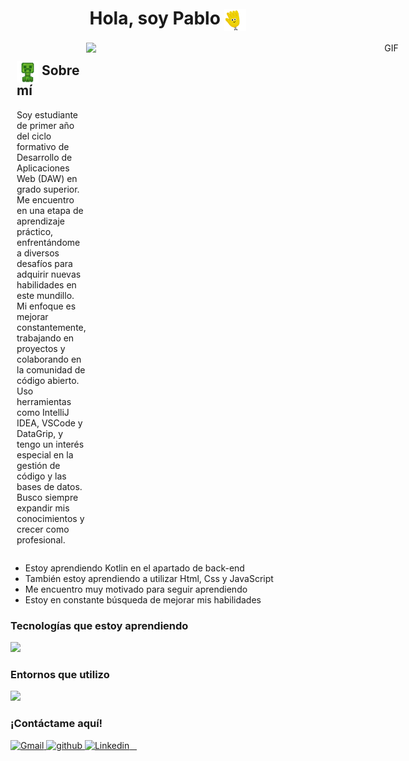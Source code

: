 <h1 align="center">Hola, soy Pablo <img src="gif-para-saludar.gif" alt="icono" style="vertical-align: middle; width: 35px;"></h1>
<div style="text-align: center;"></div>
<div style="display: flex; justify-content: space-between;">
  <div style="flex: 1; margin-left: 10px;">
    <h2><img src="64rdrjmesq761.gif" alt="icono" style="vertical-align: middle; width: 35px;"> Sobre mí</h2>
    <p class="mi-clase">
      Soy estudiante de primer año del ciclo formativo de Desarrollo de Aplicaciones Web (DAW) en grado superior. Me encuentro en una etapa de aprendizaje práctico, enfrentándome a diversos desafíos para adquirir nuevas habilidades en este mundillo. Mi enfoque es mejorar constantemente, trabajando en proyectos y colaborando en la comunidad de código abierto. Uso herramientas como IntelliJ IDEA, VSCode y DataGrip, y tengo un interés especial en la gestión de código y las bases de datos. Busco siempre expandir mis conocimientos y crecer como profesional.
  </div>
  <div style="flex: 1; text-align: right; margin-right: 10px;">
    <img align="right" alt="GIF" height="500px" width="500px" src=https://media0.giphy.com/media/v1.Y2lkPTc5MGI3NjExYWtrYnJnbWEyZXVnbmdsazgxbDVuaDJ0ODRiZGpkaXBzZjRrYzFqYyZlcD12MV9pbnRlcm5hbF9naWZfYnlfaWQmY3Q9Zw/4B9tlumUF5KrybOxVL/giphy.gif />
  </div>
</div>
<ul class="mi-clase">
        <li>Estoy aprendiendo Kotlin en el apartado de back-end</li> 
        <li>También estoy aprendiendo a utilizar Html, Css y JavaScript</li>
        <li>Me encuentro muy motivado para seguir aprendiendo</li>
        <li>Estoy en constante búsqueda de mejorar mis habilidades</li>
      </ul>
    </p>
<h3>Tecnologías que estoy aprendiendo</h3>
<p class="mi-clase">
  <a href="https://skillicons.dev">
    <img src="https://skillicons.dev/icons?i=git,kotlin,css,html,mysql" />
  </a>
</p>

<h3>Entornos que utilizo</h3>
<p class="mi-clase">
  <a href="https://skillicons.dev">
    <img src="https://skillicons.dev/icons?i=vscode,idea" />
  </a>
</p>
<h3>¡Contáctame aquí!</h3>
<p class="mi-clase">
  <a href="mailto:pzuilarmenteros@gmail.com" target="_blank">
    <img src="https://skillicons.dev/icons?i=gmail" alt="Gmail" />
  </a>
  <a href="https://github.com/PablosDevelop" target="_blank">
    <img src="https://skillicons.dev/icons?i=github" alt="github" />
  </a>
  <a href="https://www.linkedin.com/in/pablo-zuil-armenteros-114941352/?trk=public-profile-join-page" target="_blank">
    <img src="https://skillicons.dev/icons?i=linkedin" alt="Linkedin" />
  </a>
</p>
